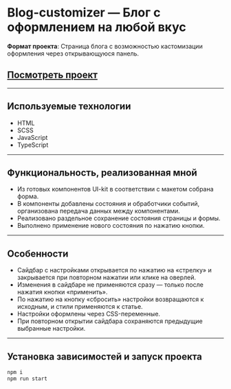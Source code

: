 # Blog-customizer — Блог с оформлением на любой вкус

**Формат проекта**: Страница блога с возможностью кастомизации оформления через открывающуюся панель.

## [Посмотреть проект](https://webborista.github.io/blog-customizer/)

---

## Используемые технологии

- HTML
- SCSS
- JavaScript
- TypeScript

---

## Функциональность, реализованная мной

- Из готовых компонентов UI-kit в соответствии с макетом собрана форма.
- В компоненты добавлены состояния и обработчики событий, организована передача данных между компонентами.
- Реализовано раздельное сохранение состояния страницы и формы.
- Выполнено применение нового состояния по нажатию кнопки.

---

## Особенности

- Сайдбар с настройками открывается по нажатию на «стрелку» и закрывается при повторном нажатии или клике на оверлей.
- Изменения в сайдбаре не применяются сразу — только после нажатия кнопки «применить».
- По нажатию на кнопку «сбросить» настройки возвращаются к исходным, и стили применяются к статье.
- Настройки оформлены через CSS-переменные.
- При повторном открытии сайдбара сохраняются предыдущие выбранные настройки.

---

## Установка зависимостей и запуск проекта

```bash
npm i
npm run start
```
